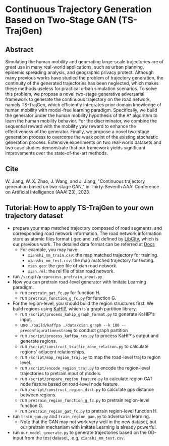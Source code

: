 # Continuous Trajectory Generation Based on Two-Stage GAN (TS-TrajGen)


## Abstract

Simulating the human mobility and generating large-scale trajectories are of great use in many real-world applications, such as urban planning, epidemic spreading analysis, and geographic privacy protect. Although many previous works have studied the problem of trajectory generation, the continuity of the generated trajectories has been neglected, which makes these methods useless for practical urban simulation scenarios. To solve this problem, we propose a novel two-stage generative adversarial framework to generate the continuous trajectory on the road network, namely TS-TrajGen, which efficiently integrates prior domain knowledge of human mobility with model-free learning paradigm. Specifically, we build the generator under the human mobility hypothesis of the A* algorithm to learn the human mobility behavior. For the discriminator, we combine the sequential reward with the mobility yaw reward to enhance the effectiveness of the generator. Finally, we propose a novel two-stage generation process to overcome the weak point of the existing stochastic generation process. Extensive experiments on two real-world datasets and two case studies demonstrate that our framework yields significant improvements over the state-of-the-art methods.

## Cite

 W. Jiang, W. X. Zhao, J. Wang, and J. Jiang, "Continuous trajectory generation based on two-stage GAN," in Thirty-Seventh AAAI Conference on Artificial Intelligence (AAAI’23), 2023.

## Tutorial: How to apply TS-TrajGen to your own trajectory dataset

* prepare your map matched trajectory composed of road segments, and corresponding road network information. The road network information store as atomic files format (.geo and .rel) defined by [LibCity](https://github.com/LibCity/Bigscity-LibCity), which is our previous work. The detailed data format can be referred at [Docs](https://bigscity-libcity-docs.readthedocs.io/en/latest/user_guide/data/atomic_files.html) 
  * For example, you may have:
    * `xianshi_mm_train.csv`: the map matched trajectory for training.
    * `xianshi_mm_test.csv`: the map matched trajectory for testing.
    * `xian.geo`: the geo file of xian road network.
    * `xian.rel`: the rel file of xian road network.
* run `/script/preprocess_pretrain_input.py`
* Now you can pretrain road-level generator with Imitate Learning paradigm.
  * run `pretrain_gat_fc.py` for function H.
  * run `pretrain_function_g_fc.py` for function G.
* For the region-level, you should build the region structures first. We build regions using [KaHIP](https://github.com/KaHIP/KaHIP), which is a graph partition library.
  * run `/script/process_kahip_graph_format.py` to generate KaHIP's input.
  * use `./build/kaffpa ./data/xian.graph --k 100 --preconfiguration=strong` to conduct graph partition
  * run `/script/process_kaffpa_res.py` to process KaHIP's output and generate regions.
  * run `/script/construct_traffic_zone_relation.py` to calculate regions' adjacent relationships.
  * run `/script/map_region_traj.py` to map the road-level traj to region level.
  * run `/script/encode_region_traj.py` to encode the region-level trajectories to pretrain input of models.
  * run `/script/prepare_region_feature.py` to calculate region GAT node feature based on road-level node feature.
  * run `/script/construct_region_dist.py` to calculate gps distance between regions.
  * run `pretrain_region_function_g_fc.py` to pretrain region-level function G.
  * run `pretrain_region_gat_fc.py` to pretrain region-level function H.
* run `train_gan.py` and `train_region_gan.py` to adversarial learning.
  * Note that the GAN may not work very well in the new dataset, but our pretrain mechanism with Imitate Learning is already powerful.
* run `our_model_generate.py` to generate trajectories based on the OD-input from the test dataset, .e.g, `xianshi_mm_test.csv`.